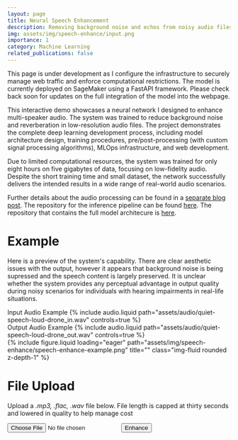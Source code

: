 ```yaml
---
layout: page
title: Neural Speech Enhancement
description: Removing background noise and echos from noisy audio files
img: assets/img/speech-enhance/input.png
importance: 1
category: Machine Learning
related_publications: false
---
```


This page is under development as I configure the infrastructure to securely manage web traffic and enforce computational restrictions. The model is currently deployed on SageMaker using a FastAPI framework. Please check back soon for updates on the full integration of the model into the webpage.

This interactive demo showcases a neural network I designed to enhance multi-speaker audio. The system was trained to reduce background noise and reverberation in low-resolution audio files. The project demonstrates the complete deep learning development process, including model architecture design, training procedures, pre/post-processing (with custom signal processing algorithms), MLOps infrastructure, and web development.

Due to limited computational resources, the system was trained for only eight hours on five gigabytes of data, focusing on low-fidelity audio. Despite the short training time and small dataset, the network successfully delivers the intended results in a wide range of real-world audio scenarios.

Further details about the audio processing can be found in a [separate blog post](https://n-reeves.github.io/blog/2025/speech-enhancement-network/). The repository for the inference pipeline can be found [here](https://github.com/n-reeves/speech-enhancement-endpoint). The repository that contains the full model architecure is [here](https://github.com/n-reeves/source-separation).

# Example

Here is a preview of the system's capability. There are clear aesthetic issues with the output, however it appears that background noise is being supressed and the speech content is largely preserved. It is unclear whether the system provides any perceptual advantage in output quality during noisy scenarios for individuals with hearing impairments in real-life situations.

<div class="row mt-3">
    <div class="col-sm mt-3 mt-md-0">
        <label for="input-audio-example">Input Audio Example</label>
        {% include audio.liquid path="assets/audio/quiet-speech-loud-drone_in.wav" controls=true %}
    </div>
    <div class="col-sm mt-3 mt-md-0">
        <label for="output-audio-example">Output Audio Example</label>
        {% include audio.liquid path="assets/audio/quiet-speech-loud-drone_out.wav" controls=true %}    
    </div>
</div>


<div class="row">
    <div class="col-sm mt-3 mt-md-0">
        {% include figure.liquid loading="eager" path="assets/img/speech-enhance/speech-enhance-example.png" title="" class="img-fluid rounded z-depth-1" %}
    </div>
</div>



# File Upload

Upload a _.mp3, .flac, .wav_ file below. File length is capped at thirty seconds and lowered in quality to help manage cost

<div>
    <input type="file" id="upload" accept=".mp3, .wav, .flac" />
    <button id="enhance">Enhance</button>
    <div id="error" style="color: red; margin-top: 10px;"></div>
    <audio id="input-audio" controls style="display: none; margin-top: 10px;"></audio>
    <audio id="output-audio" controls style="display: none; margin-top: 10px;"></audio>
    <a id="input-download" style="display: none; margin-top: 10px;">Download Resampled Audio</a>
    <a id="output-download" style="display: none; margin-top: 10px;">Download Enhanced Audio</a>
</div>

<script>
//event listener for upload button
document.getElementById('upload').addEventListener('change', function (event) {
    const file = event.target.files[0];
    const errorElement = document.getElementById('error');
    const inputAudioPlayer = document.getElementById('input-audio');

    const outputAudioPlayer = document.getElementById('output-audio');

    if (!file) return;

    const audioObjectUrl = URL.createObjectURL(file);
    const tempAudio = new Audio(audioObjectUrl);

    // Revoke old src if it exists
    if (inputAudioPlayer.src) {
        URL.revokeObjectURL(inputAudioPlayer.src);
        inputAudioPlayer.src = ''; // Clear previous src
        inputAudioPlayer.style.display = 'none';
    }
    
    tempAudio.addEventListener('loadedmetadata', async function () {
        // Check the duration of the file
        const duration = tempAudio.duration;

        if (duration > 30.5) {
            errorElement.textContent = `File length too long. Uploaded file is ${duration} seconds.`;
            URL.revokeObjectURL(audioObjectUrl);
        } else {
            try {
                const resampledAudioURL = await resampleAudio(file);
                URL.revokeObjectURL(audioObjectUrl);

                inputAudioPlayer.src = resampledAudioURL;
                inputAudioPlayer.style.display = 'block';

            } catch (err) {
                errorElement.textContent = `Error processing the audio file. ${err}`;
                console.error(err);
            }
        }       
    });
});

async function resampleAudio(file) {
    const desiredSampleRate = 8000;
    const audioContext = new window.AudioContext();
    
     // Decode the audio file
    const arrayBuffer = await file.arrayBuffer();
    const audioBuffer = await audioContext.decodeAudioData(arrayBuffer);

    // If the sample rate matches the desired rate, return the original buffer
    if (audioBuffer.sampleRate === desiredSampleRate) {
        return URL.createObjectURL(file);
    }

    // Resample the audio
    const offlineContext = new OfflineAudioContext(
        audioBuffer.numberOfChannels,
        Math.ceil(audioBuffer.length * desiredSampleRate / audioBuffer.sampleRate),
        desiredSampleRate
    );
    const source = offlineContext.createBufferSource();
    source.buffer = audioBuffer;
    source.connect(offlineContext.destination);
    source.start();

    const resampledBuffer = await offlineContext.startRendering();

    // Encode the resampled buffer to a WAV file
    const wavBlob = encodeWAV(resampledBuffer);
    return URL.createObjectURL(wavBlob);

}

function encodeWAV(audioBuffer) {
    const numberOfChannels = audioBuffer.numberOfChannels;
    const length = audioBuffer.length * numberOfChannels;
    const sampleRate = audioBuffer.sampleRate;
    const buffer = new ArrayBuffer(44 + length * 2);
    const view = new DataView(buffer);

    // Write the WAV container header
    writeString(view, 0, 'RIFF');
    view.setUint32(4, 36 + length * 2, true);
    writeString(view, 8, 'WAVE');
    writeString(view, 12, 'fmt ');
    view.setUint32(16, 16, true);
    view.setUint16(20, 1, true);
    view.setUint16(22, numberOfChannels, true);
    view.setUint32(24, sampleRate, true);
    view.setUint32(28, sampleRate * 4, true);
    view.setUint16(32, numberOfChannels * 2, true);
    view.setUint16(34, 16, true);
    writeString(view, 36, 'data');
    view.setUint32(40, length * 2, true);

    // Write the PCM samples
    const offset = 44;
    const data = new Float32Array(audioBuffer.length * numberOfChannels);
    for (let channel = 0; channel < numberOfChannels; channel++) {
        audioBuffer.copyFromChannel(data.subarray(channel * audioBuffer.length, (channel + 1) * audioBuffer.length), channel);
    }
    for (let i = 0; i < data.length; i++) {
        const sample = Math.max(-1, Math.min(1, data[i]));
        view.setInt16(offset + i * 2, sample < 0 ? sample * 0x8000 : sample * 0x7FFF, true);
    }

    return new Blob([buffer], { type: 'audio/wav' });
}

function writeString(view, offset, string) {
    for (let i = 0; i < string.length; i++) {
        view.setUint8(offset + i, string.charCodeAt(i));
    }
}

</script>
